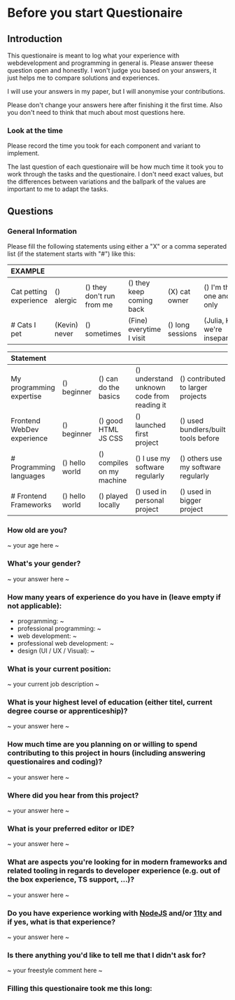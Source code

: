 # Before you start Questionaire

## Introduction

This questionaire is meant to log what your experience with webdevelopment and programming in general is.
Please answer theese question open and honestly. I won't judge you based on your answers, it just helps me to compare solutions and experiences.

I will use your answers in my paper, but I will anonymise your contributions.

Please don't change your answers here after finishing it the first time. Also you don't need to think that much about most questions here.

### Look at the time

Please record the time you took for each component and variant to implement.

The last question of each questionaire will be how much time it took you to work through the tasks and the questionaire. I don't need exact values, but the differences between variations and the ballpark of the values are important to me to adapt the tasks.

## Questions

### General Information

Please fill the following statements using either a "X" or a comma seperated list (if the statement starts with "#") like this:

| EXAMPLE                |               |                           |                          |                  |                                 |
| :--------------------- | ------------- | ------------------------- | ------------------------ | ---------------- | ------------------------------- |
| Cat petting experience | () alergic    | () they don't run from me | () they keep coming back | (X) cat owner    | () I'm the one and only         |
| # Cats I pet           | (Kevin) never | () sometimes              | (Fine) everytime I visit | () long sessions | (Julia, Kiki) we're inseparable |

| Statement                  |                |                           |                                            |                                     |                           |
| :------------------------- | -------------- | ------------------------- | ------------------------------------------ | ----------------------------------- | ------------------------- |
| My programming expertise   | () beginner    | () can do the basics      | () understand unknown code from reading it | () contributed to larger projects   | () Long term professional |
| Frontend WebDev experience | () beginner    | () good HTML JS CSS       | () launched first project                  | () used bundlers/built tools before | () Spec author level      |
| # Programming languages    | () hello world | () compiles on my machine | () I use my software regularly             | () others use my software regularly | () Long term professional |
| # Frontend Frameworks      | () hello world | () played locally         | () used in personal project                | () used in bigger project           | () contributer level      |

### How old are you?

~ your age here ~

### What's your gender?

~ your answer here ~

### How many years of experience do you have in (leave empty if not applicable):

- programming: ~
- professional programming: ~
- web development: ~
- professional web development: ~
- design (UI / UX / Visual): ~

### What is your current position:

~ your current job description ~

### What is your highest level of education (either titel, current degree course or apprenticeship)?

~ your answer here ~

### How much time are you planning on or willing to spend contributing to this project in hours (including answering questionaires and coding)?

~ your answer here ~

### Where did you hear from this project?

~ your answer here ~

### What is your preferred editor or IDE?

~ your answer here ~

### What are aspects you're looking for in modern frameworks and related tooling in regards to developer experience (e.g. out of the box experience, TS support, ...)?

~ your answer here ~

### Do you have experience working with [NodeJS](https://nodejs.org/en/) and/or [11ty](https://www.11ty.dev/) and if yes, what is that experience?

~ your answer here ~

### Is there anything you'd like to tell me that I didn't ask for?

~ your freestyle comment here ~

### Filling this questionaire took me this long:
